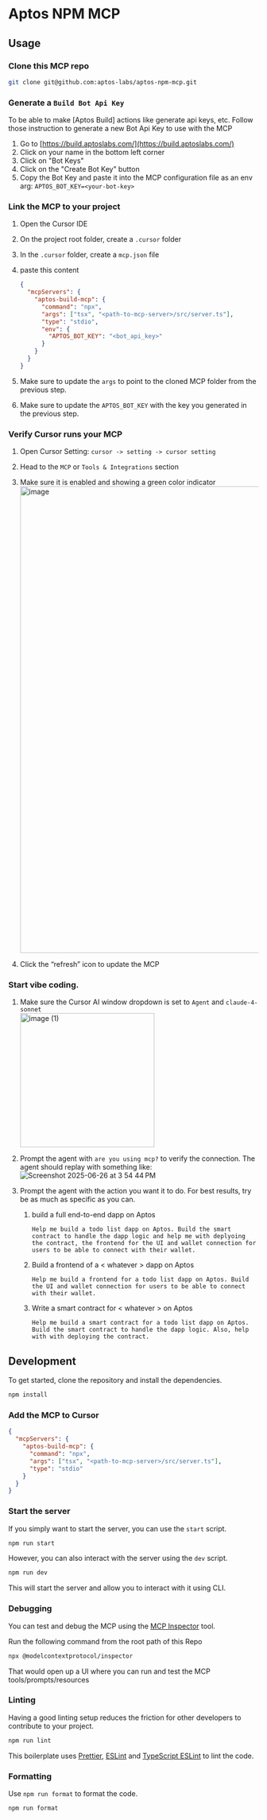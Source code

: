 # Aptos NPM MCP

## Usage

### Clone this MCP repo

```bash
git clone git@github.com:aptos-labs/aptos-npm-mcp.git
```

### Generate a `Build Bot Api Key`

To be able to make [Aptos Build] actions like generate api keys, etc. Follow those instruction to generate a new Bot Api Key to use with the MCP

1. Go to [https://build.aptoslabs.com/](https://build.aptoslabs.com/)
2. Click on your name in the bottom left corner
3. Click on "Bot Keys"
4. Click on the "Create Bot Key" button
5. Copy the Bot Key and paste it into the MCP configuration file as an env arg: `APTOS_BOT_KEY=<your-bot-key>`

### Link the MCP to your project

1.  Open the Cursor IDE
2.  On the project root folder, create a `.cursor` folder
3.  In the `.cursor` folder, create a `mcp.json` file
4.  paste this content

    ```json
    {
      "mcpServers": {
        "aptos-build-mcp": {
          "command": "npx",
          "args": ["tsx", "<path-to-mcp-server>/src/server.ts"],
          "type": "stdio",
          "env": {
            "APTOS_BOT_KEY": "<bot_api_key>"
          }
        }
      }
    }
    ```

5.  Make sure to update the `args` to point to the cloned MCP folder from the previous step.
6.  Make sure to update the `APTOS_BOT_KEY` with the key you generated in the previous step.

### Verify Cursor runs your MCP

1.  Open Cursor Setting: `cursor -> setting -> cursor setting`
2.  Head to the `MCP` or `Tools & Integrations` section
3.  Make sure it is enabled and showing a green color indicator
    <img width="939" alt="image" src="https://github.com/user-attachments/assets/568600be-2a00-4381-876d-619e5771f602" />

4.  Click the “refresh” icon to update the MCP

### Start vibe coding.

1.  Make sure the Cursor AI window dropdown is set to `Agent` and `claude-4-sonnet`
    <br/>
    <img width="270" alt="image (1)" src="https://github.com/user-attachments/assets/957ab3eb-72ef-46ee-b129-f43ecb327158" />
2.  Prompt the agent with `are you using mcp?` to verify the connection. The agent should replay with something like:
    ![Screenshot 2025-06-26 at 3 54 44 PM](https://github.com/user-attachments/assets/4ead13c6-1697-40e1-b4e7-0fbf7dd5f281)

3.  Prompt the agent with the action you want it to do. For best results, try be as much as specific as you can.
    1. build a full end-to-end dapp on Aptos
       ```text
       Help me build a todo list dapp on Aptos. Build the smart contract to handle the dapp logic and help me with deplyoing the contract, the frontend for the UI and wallet connection for users to be able to connect with their wallet.
       ```
    2. Build a frontend of a < whatever > dapp on Aptos
       ```text
       Help me build a frontend for a todo list dapp on Aptos. Build the UI and wallet connection for users to be able to connect with their wallet.
       ```
    3. Write a smart contract for < whatever > on Aptos
       ```text
       Help me build a smart contract for a todo list dapp on Aptos. Build the smart contract to handle the dapp logic. Also, help with with deploying the contract.
       ```

## Development

To get started, clone the repository and install the dependencies.

```bash
npm install
```

### Add the MCP to Cursor

```json
{
  "mcpServers": {
    "aptos-build-mcp": {
      "command": "npx",
      "args": ["tsx", "<path-to-mcp-server>/src/server.ts"],
      "type": "stdio"
    }
  }
}
```

### Start the server

If you simply want to start the server, you can use the `start` script.

```bash
npm run start
```

However, you can also interact with the server using the `dev` script.

```bash
npm run dev
```

This will start the server and allow you to interact with it using CLI.

### Debugging

You can test and debug the MCP using the [MCP Inspector](https://github.com/modelcontextprotocol/inspector) tool.

Run the following command from the root path of this Repo

```bash
npx @modelcontextprotocol/inspector
```

That would open up a UI where you can run and test the MCP tools/prompts/resources

### Linting

Having a good linting setup reduces the friction for other developers to contribute to your project.

```bash
npm run lint
```

This boilerplate uses [Prettier](https://prettier.io/), [ESLint](https://eslint.org/) and [TypeScript ESLint](https://typescript-eslint.io/) to lint the code.

### Formatting

Use `npm run format` to format the code.

```bash
npm run format
```

